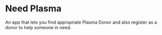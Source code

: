 # Need Plasma

An app that lets you find appropriate Plasma Donor and also register as a donor to help someone in need.


